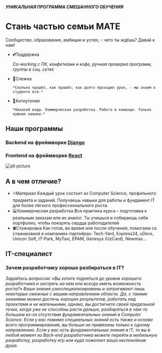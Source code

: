 #### *УНИКАЛЬНАЯ ПРОГРАММА СМЕШАННОГО ОБУЧЕНИЯ*
##
# Стань частью семьи MATE
Сообщество, образование, амбиции и успех, - чего ты ждёшь? Давай к нам!
    

- 💕Поддержка 

     *Co-working с ПК, конфетками и кофе, ручная проверка программ, группы в соц. сетях*

- 👀Слежка

      *Сколько прошёл, как прошёл, как долго проходил урок, - мы знаем о студенте всё.* 
    
- 🌹Антиутопия

      *Никакой воды. Коммерческая разработка. Работа в команде. Только нужные навыки.*
      


## Наши программы

### Backend на фреймворке [Django](https://github.com/MATE-Education/backend-with-django)
### Frontend на фреймворке [React](https://github.com/MATE-Education/frontend-with-react)

![alt picture](https://github.com/MATE-Education/about-mate/blob/main/for_whom.svg)

## А в чем отличие?

- ⚡Материал
        Каждый урок состоит из Computer Science, профильного предмета и заданий. Получаешь навыки для работы и фундамент IT для более лёгкого профессионального роста.
- 💻Коммерческая разработка
        Вся практика курса – подготовка к реальным заказам или их аналог. Ты учишься и собираешь себе портфолио, чтобы покорять сердца работодателей
- 🍀Стажировка
        Как готов, во время или после обучения, помогаем со стажировкой в компаниях-партнёрах: Tech-Yard, Express24, uDevs, Unicon Soft, IT-Park, MyTaxi, EPAM, Genesys (UzCard), Newmax…

## IT-специалист
### Зачем разработчику хорошо разбираться в IT? 

*Задайтесь вопросом: «Вы хотите подняться до уровня хорошего разработчика и застрять на нём или всегда иметь возможность роста?»  Ваши знания узкоспециализированы и затрагивают лишь некоторые смежные с вашим направлением области. Да, с такими знаниями можно достичь хороших результатов, работать над проектами и не маленькими, однако, вы достигнете своей предельной точки, когда уже не способны расти дальше, разбираться в чём-то большем из-за отсутствия фундаментальных знаний в Computer Science.
Если у вас помимо специальных знаний есть также и основа всего программирования,  вы больше не привязаны только к одному направлению. Если у вас есть фундаментальные знания в IT, то вы в любой момент из Back-end разработчика можете перейти в мобильную разработку, разработку игр или куда пожелает ваша неспокойная душа.*


     
